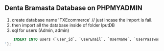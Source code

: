 ## Denta Bramasta Database on PHPMYADMIN
1. create database name 'TXEcommerce' // just incase the import is fail.
2. then import all the database inside of folder IputDB
3. sql for users (Admin, admin)

``` sql
    INSERT INTO users (`user_id`, `UserEmail`, `UserName`, `UserPassword`) VALUES (NULL, 'admin@gmail.com', 'Admin', '21232f297a57a5a743894a0e4a801fc3
');
```
